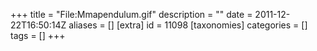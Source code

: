 +++
title = "File:Mmapendulum.gif"
description = ""
date = 2011-12-22T16:50:14Z
aliases = []
[extra]
id = 11098
[taxonomies]
categories = []
tags = []
+++


